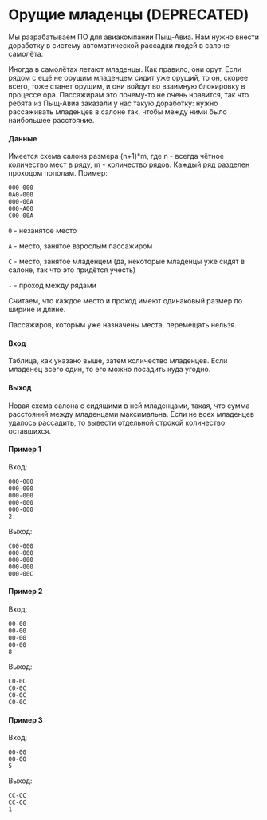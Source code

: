 # Орущие младенцы (DEPRECATED)
Мы разрабатываем ПО для авиакомпании Пыщ-Авиа. Нам нужно внести доработку в систему автоматической рассадки людей в салоне самолёта.

Иногда в самолётах летают младенцы. Как правило, они орут. Если рядом с ещё не орущим младенцем сидит уже орущий, то он, скорее всего, тоже станет орущим, и они войдут во взаимную блокировку в процессе ора. Пассажирам это почему-то не очень нравится, так что ребята из Пыщ-Авиа заказали у нас такую доработку: нужно рассаживать младенцев в салоне так, чтобы между ними было наибольшее расстояние.

#### Данные
Имеется схема салона размера (n+1)\*m, где n - всегда чётное количество мест в ряду, m - количество рядов. Каждый ряд разделен проходом пополам. Пример:
```
000-000
0A0-000
000-00A
000-A00
C00-00A
```
`0` - незанятое место

`A` - место, занятое взрослым пассажиром

`C` - место, занятое младенцем (да, некоторые младенцы уже сидят в салоне, так что это придётся учесть)

`-` - проход между рядами

Считаем, что каждое место и проход имеют одинаковый размер по ширине и длине.

Пассажиров, которым уже назначены места, перемещать нельзя.

#### Вход
Таблица, как указано выше, затем количество младенцев. Если младенец всего один, то его можно посадить куда угодно.

#### Выход
Новая схема салона с сидящими в ней младенцами, такая, что сумма расстояний между младенцами максимальна. Если не всех младенцев удалось рассадить, то вывести отдельной строкой количество оставшихся.

#### Пример 1
Вход:
```
000-000
000-000
000-000
000-000
000-000
2
```
Выход:
```
С00-000
000-000
000-000
000-000
000-00С
```
#### Пример 2
Вход:
```
00-00
00-00
00-00
00-00
8
```
Выход:
```
С0-0С
С0-0С
С0-0С
С0-0С
```
#### Пример 3
Вход:
```
00-00
00-00
5
```
Выход:
```
СС-СС
СС-СС
1
```